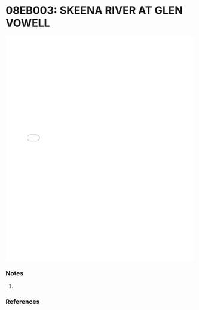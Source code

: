 # 08EB003: SKEENA RIVER AT GLEN VOWELL

<iframe src="/_static/stations/08EB003_fdc.html" width="100%" height="600" frameborder="0"></iframe>

### Notes
1. 

### References

